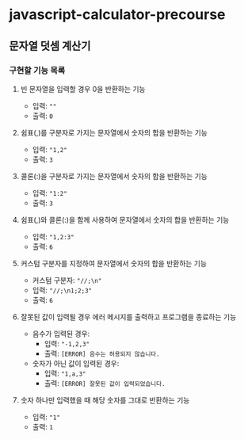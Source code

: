 # javascript-calculator-precourse

## 문자열 덧셈 계산기

### 구현할 기능 목록

1. 빈 문자열을 입력할 경우 0을 반환하는 기능

   - 입력: `""`
   - 출력: `0`

2. 쉼표(,)를 구분자로 가지는 문자열에서 숫자의 합을 반환하는 기능

   - 입력: `"1,2"`
   - 출력: `3`

3. 콜론(:)을 구분자로 가지는 문자열에서 숫자의 합을 반환하는 기능

   - 입력: `"1:2"`
   - 출력: `3`

4. 쉼표(,)와 콜론(:)을 함께 사용하여 문자열에서 숫자의 합을 반환하는 기능

   - 입력: `"1,2:3"`
   - 출력: `6`

5. 커스텀 구분자를 지정하여 문자열에서 숫자의 합을 반환하는 기능

   - 커스텀 구분자: `"//;\n"`
   - 입력: `"//;\n1;2;3"`
   - 출력: `6`

6. 잘못된 값이 입력될 경우 에러 메시지를 출력하고 프로그램을 종료하는 기능
   - 음수가 입력된 경우:
     - 입력: `"-1,2,3"`
     - 출력: `[ERROR] 음수는 허용되지 않습니다.`
   - 숫자가 아닌 값이 입력된 경우:
     - 입력: `"1,a,3"`
     - 출력: `[ERROR] 잘못된 값이 입력되었습니다.`
7. 숫자 하나만 입력했을 때 해당 숫자를 그대로 반환하는 기능
   - 입력: `"1"`
   - 출력: `1`
